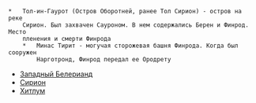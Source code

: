     *   Тол-ин-Гаурот (Остров Оборотней, ранее Тол Сирион) - остров на реке
        Сирион. Был захвачен Сауроном. В нем содержались Берен и Финрод. Место
        пленения и смерти Финрода
        *   Минас Тирит - могучая сторожевая башня Финрода. Когда был сооружен
            Нарготронд, Финрод передал ее Ородрету


*   [Западный Белерианд](Западный%20Белерианд.md)
*   [Сирион](Реки/Сирион.md)
*   [Хитлум](Хитлум.md)
